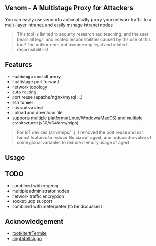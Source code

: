 ## Venom - A Multistage Proxy for Attackers

You can easily use venom to automatically proxy your network traffic to a multi-layer intranet, and easily manage intranet nodes.

> This tool is limited to security research and teaching, and the user bears all legal and related responsibilities caused by the use of this tool! The author does not assume any legal and related responsibilities!


## Features

- multistage socks5 proxy
- multistage port forward
- network topology
- auto routing
- port reuse (apache/nginx/mysql ...)
- ssh tunnel
- interactive shell
- upload and download file
- supports multiple platforms(Linux/Windows/MacOS) and multiple architectures(x86/x64/arm/mips)

> For IoT devices (arm/mips/...), I removed the port reuse and ssh tunnel features to reduce file size of agent, and reduce the value of some global variables to reduce memory usage of agent.

## Usage



## TODO

- combined with regeorg
- multiple administrator nodes
- network traffic encryption
- socks5 udp support
- combined with meterpreter (to be discussed)

## Acknowledgement

- [rootkiter#Termite](https://github.com/rootkiter/Termite)
- [ring04h#s5.go](https://github.com/ring04h/s5.go)

